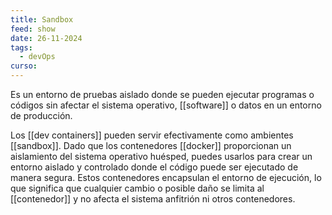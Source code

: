 ```yaml
---
title: Sandbox
feed: show
date: 26-11-2024
tags:
  - devOps
curso:
---
```

Es un entorno de pruebas aislado donde se pueden ejecutar programas o códigos sin afectar el sistema operativo, [[software]] o datos en un entorno de producción. 

Los [[dev containers]] pueden servir efectivamente como ambientes [[sandbox]]. Dado que los contenedores [[docker]] proporcionan un aislamiento del sistema operativo huésped, puedes usarlos para crear un entorno aislado y controlado donde el código puede ser ejecutado de manera segura. Estos contenedores encapsulan el entorno de ejecución, lo que significa que cualquier cambio o posible daño se limita al [[contenedor]] y no afecta el sistema anfitrión ni otros contenedores.
